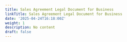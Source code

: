 ```yaml
---
title: Sales Agreement Legal Document for Business
linkTitle: Sales Agreement Legal Document for Business
date: '2025-04-24T16:18:00Z'
weight: 1
description: No content
draft: false
---
```




